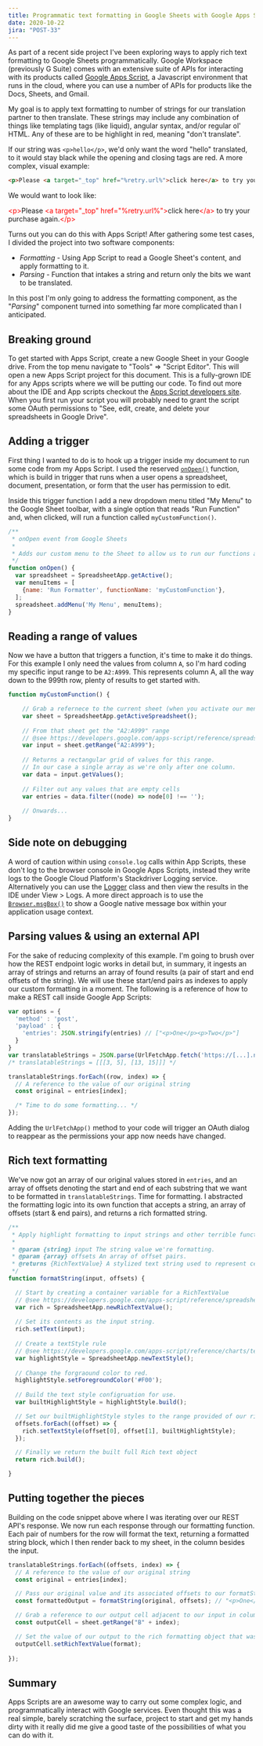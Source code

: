 ```yaml
---
title: Programmatic text formatting in Google Sheets with Google Apps Script
date: 2020-10-22
jira: "POST-33"
---
```


As part of a recent side project I've been exploring ways to apply rich text formatting to Google Sheets programmatically. Google Workspace (previously G Suite) comes with an extensive suite of APIs for interacting with its products called [Google Apps Script](https://developers.google.com/apps-script), a Javascript environment that runs in the cloud, where you can use a number of APIs for products like the Docs, Sheets, and Gmail.

My goal is to apply text formatting to number of strings for our translation partner to then translate. These strings may include any combination of things like templating tags (like liquid), angular syntax, and/or regular ol' HTML. Any of these are to be highlight in red, meaning "don't translate". 

If our string was `<p>hello</p>`, we'd only want the word "hello" translated, to it would stay black while the opening and closing tags are red. A more complex, visual example:

```html
<p>Please <a target="_top" href="%retry.url%">click here</a> to try your purchase again.</p>
```

We would want to look like:

<span style="color: #f00">&lt;p&gt;</span>Please <span style="color: #f00">&lt;a target="_top" href="%retry.url%"&gt;</span>click here<span style="color: #f00">&lt;/a&gt;</span> to try your purchase again.<span style="color: #f00">&lt;/p&gt;</span>

Turns out you can do this with Apps Script! After gathering some test cases, I divided the project into two software components:
 
- *Formatting* - Using App Script to read a Google Sheet's content, and apply formatting to it.
- *Parsing* - Function that intakes a string and return only the bits we want to be translated. 

In this post I'm only going to address the formatting component, as the "*Parsing*" component turned into something far more complicated than I anticipated.

## Breaking ground

To get started with Apps Script, create a new Google Sheet in your Google drive. From the top menu navigate to "Tools" => "Script Editor". This will open a new Apps Script project for this document. This is a fully-grown IDE for any Apps scripts where we will be putting our code. To find out more about the IDE and App scripts checkout the [Apps Script developers site](https://developers.google.com/apps-script). When you first run your script you will probably need to grant the script some OAuth permissions to "See, edit, create, and delete your spreadsheets in Google Drive".

## Adding a trigger
 
First thing I wanted to do is to hook up a trigger inside my document to run some code from my Apps Script. I used the reserved [`onOpen()`](https://developers.google.com/apps-script/guides/triggers/#onopene) function, which is build in trigger that runs when a user opens a spreadsheet, document, presentation, or form that the user has permission to edit.

Inside this trigger function I add a new dropdown menu titled "My Menu" to the Google Sheet toolbar, with a single option that reads "Run Function" and, when clicked, will run a function called `myCustomFunction()`.

```js
/**
 * onOpen event from Google Sheets
 *
 * Adds our custom menu to the Sheet to allow us to run our functions at will.
 */
function onOpen() {
  var spreadsheet = SpreadsheetApp.getActive();
  var menuItems = [
    {name: 'Run Formatter', functionName: 'myCustomFunction'},
  ];
  spreadsheet.addMenu('My Menu', menuItems);
}
```

## Reading a range of values

Now we have a button that triggers a function, it's time to make it do things. For this example I only need the values from column `A`, so I'm hard coding my specific input range to be `A2:A999`. This represents column A, all the way down to the 999th row, plenty of results to get started with.

```js
function myCustomFunction() {

    // Grab a refernece to the current sheet (when you activate our menu button from `onOpen()`
    var sheet = SpreadsheetApp.getActiveSpreadsheet();
    
    // From that sheet get the "A2:A999" range 
    // @see https://developers.google.com/apps-script/reference/spreadsheet/range
    var input = sheet.getRange("A2:A999");
    
    // Returns a rectangular grid of values for this range. 
    // In our case a single array as we're only after one column.
    var data = input.getValues();
    
    // Filter out any values that are empty cells
    var entries = data.filter((node) => node[0] !== '');
 
    // Onwards...
}
```

## Side note on debugging

A word of caution within using `console.log` calls within App Scripts, these don't log to the browser console in Google Apps Scripts, instead they write logs to the Google Cloud Platform's Stackdriver Logging service. Alternatively you can use the [Logger](https://developers.google.com/apps-script/class_logger) class and then view the results in the IDE under View > Logs. A more direct approach is to use the [`Browser.msgBox()`](https://developers.google.com/apps-script/reference/base/browser#msgBox(String,ButtonSet)) to show a Google native message box within your application usage context.

## Parsing values & using an external API

For the sake of reducing complexity of this example. I'm going to brush over how the REST endpoint logic works in detail but, in summary, it ingests an array of strings and returns an array of found results (a pair of start and end offsets of the string). 
We will use these start/end pairs as indexes to apply our custom formatting in a moment. The following is a reference of how to make a REST call inside Google App Scripts:

```js
var options = {
  'method' : 'post',  
  'payload' : {
    'entries': JSON.stringify(entries) // ["<p>One</p><p>Two</p>"]
  }
}
var translatableStrings = JSON.parse(UrlFetchApp.fetch('https://[...].ngrok.io/parse', options));
/* translatableStrings = [[[3, 5], [13, 15]]] */

translatableStrings.forEach((row, index) => {
  // A reference to the value of our original string 
  const original = entries[index];

  /* Time to do some formatting... */
});
```

Adding the `UrlFetchApp()` method to your code will trigger an OAuth dialog to reappear as the permissions your app now needs have changed.

## Rich text formatting

We've now got an array of our original values stored in `entries`, and an array of offsets denoting the start and end of each substring that we want to be formatted in `translatableStrings`. Time for formatting. I abstracted the formatting logic into its own function that accepts a string, an array of offsets (start & end pairs), and returns a rich formatted string.

```js
/**
 * Apply highlight formatting to input strings and other terrible function comments
 *
 * @param {string} input The string value we're formatting.
 * @param {array} offsets An array of offset pairs.
 * @returns {RichTextValue} A stylized text string used to represent cell text.
 */ 
function formatString(input, offsets) {

  // Start by creating a container variable for a RichTextValue
  // @see https://developers.google.com/apps-script/reference/spreadsheet/rich-text-value
  var rich = SpreadsheetApp.newRichTextValue();
  
  // Set its contents as the input string.
  rich.setText(input);
  
  // Create a textStyle rule
  // @see https://developers.google.com/apps-script/reference/charts/text-style
  var highlightStyle = SpreadsheetApp.newTextStyle();
  
  // Change the forgraound color to red.
  highlightStyle.setForegroundColor('#F00');
  
  // Build the text style configruation for use.
  var builtHighlightStyle = highlightStyle.build();

  // Set our builtHighlightStyle styles to the range provided of our rich text string.
  offsets.forEach((offset) => {
    rich.setTextStyle(offset[0], offset[1], builtHighlightStyle);
  });

  // Finally we return the built full Rich text object
  return rich.build();

}
```

## Putting together the pieces

Building on the code snippet above where I was iterating over our REST API's response. We now run each response through our formatting function. Each pair of numbers for the row will format the text, returning a formatted string block, which I then render back to my sheet, in the column besides the input.

```javascript
translatableStrings.forEach((offsets, index) => {
  // A reference to the value of our original string 
  const original = entries[index];

  // Pass our original value and its associated offsets to our formatString function
  const formattedOutput = formatString(original, offsets); // "<p>One</p><p>Two</p>", [[[3, 5], [13, 15]]]

  // Grab a reference to our output cell adjacent to our input in column A.
  const outputCell = sheet.getRange("B" + index);

  // Set the value of our output to the rich formatting object that was returned from `formatString`
  outputCell.setRichTextValue(format);
  
});
```

## Summary

Apps Scripts are an awesome way to carry out some complex logic, and programmatically interact with Google services. Even thought this was a real simple, barely scratching the surface, project to start and get my hands dirty with it really did me give a good taste of the possibilities of what you can do with it.
